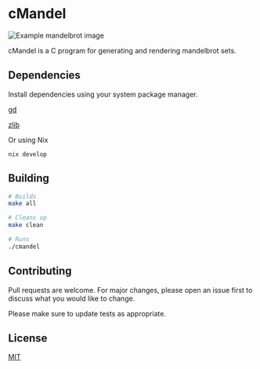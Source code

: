 # cMandel

![Example mandelbrot image](/assets/images/example.png)

cMandel is a C program for generating and rendering mandelbrot sets.

## Dependencies

Install dependencies using your system package manager.

[gd](https://github.com/libgd/libgd)

[zlib](https://zlib.net/)

Or using Nix

`nix develop`

## Building

```bash
# Builds
make all

# Cleans up
make clean

# Runs
./cmandel
```

## Contributing

Pull requests are welcome. For major changes, please open an issue first to
discuss what you would like to change.

Please make sure to update tests as appropriate.

## License

[MIT](https://choosealicense.com/licenses/mit/)
